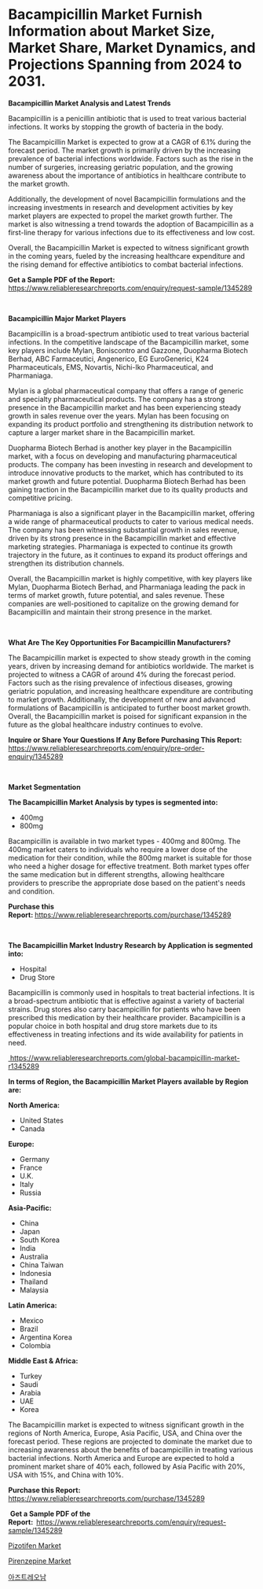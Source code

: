 <p><h1>Bacampicillin Market Furnish Information about Market Size, Market Share, Market Dynamics, and Projections Spanning from 2024 to 2031.</h1></p><p><strong>Bacampicillin Market Analysis and Latest Trends</strong></p>
<p><p>Bacampicillin is a penicillin antibiotic that is used to treat various bacterial infections. It works by stopping the growth of bacteria in the body.</p><p>The Bacampicillin Market is expected to grow at a CAGR of 6.1% during the forecast period. The market growth is primarily driven by the increasing prevalence of bacterial infections worldwide. Factors such as the rise in the number of surgeries, increasing geriatric population, and the growing awareness about the importance of antibiotics in healthcare contribute to the market growth.</p><p>Additionally, the development of novel Bacampicillin formulations and the increasing investments in research and development activities by key market players are expected to propel the market growth further. The market is also witnessing a trend towards the adoption of Bacampicillin as a first-line therapy for various infections due to its effectiveness and low cost.</p><p>Overall, the Bacampicillin Market is expected to witness significant growth in the coming years, fueled by the increasing healthcare expenditure and the rising demand for effective antibiotics to combat bacterial infections.</p></p>
<p><strong>Get a Sample PDF of the Report:&nbsp;</strong> <a href="https://www.reliableresearchreports.com/enquiry/request-sample/1345289">https://www.reliableresearchreports.com/enquiry/request-sample/1345289</a></p>
<p>&nbsp;</p>
<p><strong>Bacampicillin Major Market Players</strong></p>
<p><p>Bacampicillin is a broad-spectrum antibiotic used to treat various bacterial infections. In the competitive landscape of the Bacampicillin market, some key players include Mylan, Boniscontro and Gazzone, Duopharma Biotech Berhad, ABC Farmaceutici, Angenerico, EG EuroGenerici, K24 Pharmaceuticals, EMS, Novartis, Nichi-Iko Pharmaceutical, and Pharmaniaga.</p><p>Mylan is a global pharmaceutical company that offers a range of generic and specialty pharmaceutical products. The company has a strong presence in the Bacampicillin market and has been experiencing steady growth in sales revenue over the years. Mylan has been focusing on expanding its product portfolio and strengthening its distribution network to capture a larger market share in the Bacampicillin market.</p><p>Duopharma Biotech Berhad is another key player in the Bacampicillin market, with a focus on developing and manufacturing pharmaceutical products. The company has been investing in research and development to introduce innovative products to the market, which has contributed to its market growth and future potential. Duopharma Biotech Berhad has been gaining traction in the Bacampicillin market due to its quality products and competitive pricing.</p><p>Pharmaniaga is also a significant player in the Bacampicillin market, offering a wide range of pharmaceutical products to cater to various medical needs. The company has been witnessing substantial growth in sales revenue, driven by its strong presence in the Bacampicillin market and effective marketing strategies. Pharmaniaga is expected to continue its growth trajectory in the future, as it continues to expand its product offerings and strengthen its distribution channels.</p><p>Overall, the Bacampicillin market is highly competitive, with key players like Mylan, Duopharma Biotech Berhad, and Pharmaniaga leading the pack in terms of market growth, future potential, and sales revenue. These companies are well-positioned to capitalize on the growing demand for Bacampicillin and maintain their strong presence in the market.</p></p>
<p>&nbsp;</p>
<p><strong>What Are The Key Opportunities For Bacampicillin Manufacturers?</strong></p>
<p><p>The Bacampicillin market is expected to show steady growth in the coming years, driven by increasing demand for antibiotics worldwide. The market is projected to witness a CAGR of around 4% during the forecast period. Factors such as the rising prevalence of infectious diseases, growing geriatric population, and increasing healthcare expenditure are contributing to market growth. Additionally, the development of new and advanced formulations of Bacampicillin is anticipated to further boost market growth. Overall, the Bacampicillin market is poised for significant expansion in the future as the global healthcare industry continues to evolve.</p></p>
<p><strong>Inquire or Share Your Questions If Any Before Purchasing This Report:</strong> <a href="https://www.reliableresearchreports.com/enquiry/pre-order-enquiry/1345289">https://www.reliableresearchreports.com/enquiry/pre-order-enquiry/1345289</a></p>
<p>&nbsp;</p>
<p><strong>Market Segmentation</strong></p>
<p><strong>The Bacampicillin Market Analysis by types is segmented into:</strong></p>
<p><ul><li>400mg</li><li>800mg</li></ul></p>
<p><p>Bacampicillin is available in two market types - 400mg and 800mg. The 400mg market caters to individuals who require a lower dose of the medication for their condition, while the 800mg market is suitable for those who need a higher dosage for effective treatment. Both market types offer the same medication but in different strengths, allowing healthcare providers to prescribe the appropriate dose based on the patient's needs and condition.</p></p>
<p><strong>Purchase this Report:&nbsp;</strong><a href="https://www.reliableresearchreports.com/purchase/1345289">https://www.reliableresearchreports.com/purchase/1345289</a></p>
<p>&nbsp;</p>
<p><strong>The Bacampicillin Market Industry Research by Application is segmented into:</strong></p>
<p><ul><li>Hospital</li><li>Drug Store</li></ul></p>
<p><p>Bacampicillin is commonly used in hospitals to treat bacterial infections. It is a broad-spectrum antibiotic that is effective against a variety of bacterial strains. Drug stores also carry bacampicillin for patients who have been prescribed this medication by their healthcare provider. Bacampicillin is a popular choice in both hospital and drug store markets due to its effectiveness in treating infections and its wide availability for patients in need.</p></p>
<p><a href="https://www.reliableresearchreports.com/global-bacampicillin-market-r1345289">&nbsp;https://www.reliableresearchreports.com/global-bacampicillin-market-r1345289</a></p>
<p><strong>In terms of Region, the Bacampicillin Market Players available by Region are:</strong></p>
<p>
    <p> <strong> North America: </strong>
        <ul>
            <li>United States</li>
            <li>Canada</li>
        </ul>
        </p> 
    <p> <strong> Europe: </strong>
        <ul>
            <li>Germany</li>
            <li>France</li>
            <li>U.K.</li>
            <li>Italy</li>
            <li>Russia</li>
        </ul>
        </p> 
    <p> <strong> Asia-Pacific: </strong>
        <ul>
            <li>China</li>
            <li>Japan</li>
            <li>South Korea</li>
            <li>India</li>
            <li>Australia</li>
            <li>China Taiwan</li>
            <li>Indonesia</li>
            <li>Thailand</li>
            <li>Malaysia</li>
        </ul>
        </p> 
    <p> <strong> Latin America: </strong>
        <ul>
            <li>Mexico</li>
            <li>Brazil</li>
            <li>Argentina Korea</li>
            <li>Colombia</li>
        </ul>
        </p> 
    <p> <strong> Middle East & Africa: </strong>
        <ul>
            <li>Turkey</li>
            <li>Saudi</li>
            <li>Arabia</li>
            <li>UAE</li>
            <li>Korea</li>
        </ul>
    </p>
    </p>
<p><p>The Bacampicillin market is expected to witness significant growth in the regions of North America, Europe, Asia Pacific, USA, and China over the forecast period. These regions are projected to dominate the market due to increasing awareness about the benefits of bacampicillin in treating various bacterial infections. North America and Europe are expected to hold a prominent market share of 40% each, followed by Asia Pacific with 20%, USA with 15%, and China with 10%.</p></p>
<p><strong>Purchase this Report: </strong><a href="https://www.reliableresearchreports.com/purchase/1345289">https://www.reliableresearchreports.com/purchase/1345289</a></p>
<p>&nbsp;<strong>Get a Sample PDF of the Report:&nbsp;&nbsp;</strong><a href="https://www.reliableresearchreports.com/enquiry/request-sample/1345289">https://www.reliableresearchreports.com/enquiry/request-sample/1345289</a></p>
<p><strong></strong></p>
<p><p><a href="https://github.com/gladysalidde/Market-Research-Report-List-1/blob/main/pizotifen-market.md">Pizotifen Market</a></p><p><a href="https://github.com/dimitrishawkinswaynenp91rgz/Market-Research-Report-List-2/blob/main/pirenzepine-market.md">Pirenzepine Market</a></p><p><a href="https://github.com/solomonbode85/Market-Research-Report-List-1/blob/main/455954456210.md">아즈트레오남</a></p></p>